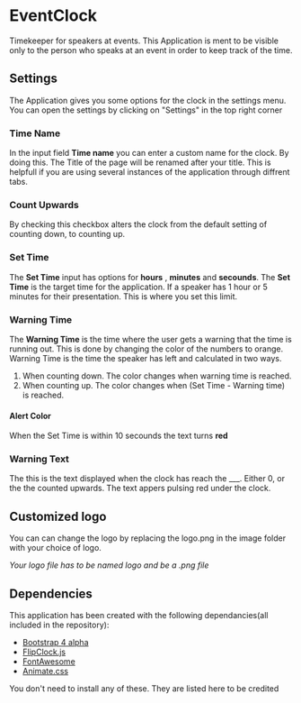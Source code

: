# EventClock
Timekeeper for speakers at events. This Application is ment to be visible only to the person who speaks at an event in order to keep track of the time.

## Settings

The Application gives you some options for the clock in the settings menu. You can open the settings by clicking on "Settings" in the top right corner

### Time Name
In the input field __Time name__ you can enter a custom name for the clock. By doing this. The Title of the page will be renamed after your title. This is helpfull if you are using several instances of the application through diffrent tabs.

### Count Upwards
By checking this checkbox alters the clock from the default setting of counting down, to counting up.

### Set Time
The __Set Time__ input has options for __hours__ , __minutes__ and __secounds__. The __Set Time__ is the target time for the application. If a speaker has 1 hour or 5 minutes for their presentation. This is where you set this limit.

### Warning Time
The __Warning Time__ is the time where the user gets a warning that the time is running out. This is done by changing the color of the numbers to orange. Warning Time is the time the speaker has left and calculated in two ways.

1. When counting down. The color changes when warning time is reached.
2. When counting up. The color changes when (Set Time - Warning time) is reached.

#### Alert Color
When the Set Time is within 10 secounds the text turns **red**

### Warning Text
The this is the text displayed when the clock has reach the ___. Either 0, or the the counted upwards. The text appers pulsing red under the clock.

## Customized logo
You can can change the logo by replacing the logo.png in the image folder with your choice of logo.

*Your logo file has to be named logo and be a .png file*

## Dependencies

This application has been created with the following dependancies(all included in the repository):
		
* [Bootstrap 4 alpha](https://v4-alpha.getbootstrap.com/ "Bootstrap 4" )
* [FlipClock.js](http://flipclockjs.com/ "flipclock.js")
* [FontAwesome](http://fontawesome.io/ "FontAwesome")
* [Animate.css](https://daneden.github.io/animate.css/ "Animate.css")

You don't need to install any of these. They are listed here to be credited


